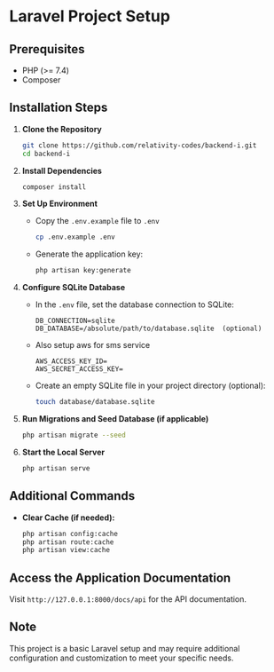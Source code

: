 # Laravel Project Setup

## Prerequisites

- PHP (>= 7.4)
- Composer

## Installation Steps

1. **Clone the Repository**

   ```bash
   git clone https://github.com/relativity-codes/backend-i.git 
   cd backend-i
   ```

2. **Install Dependencies**

   ```bash
   composer install
   ```

3. **Set Up Environment**
   - Copy the `.env.example` file to `.env`

        ```bash
        cp .env.example .env
        ```

   - Generate the application key:

        ```bash
        php artisan key:generate
        ```

4. **Configure SQLite Database**
   - In the `.env` file, set the database connection to SQLite:

        ```plaintext
        DB_CONNECTION=sqlite
        DB_DATABASE=/absolute/path/to/database.sqlite  (optional)
        ```

   - Also setup aws for sms service

        ```plaintext
        AWS_ACCESS_KEY_ID=
        AWS_SECRET_ACCESS_KEY=
        ```

    - Create an empty SQLite file in your project directory (optional):

        ```bash
        touch database/database.sqlite
        ```

5. **Run Migrations and Seed Database (if applicable)**

   ```bash
   php artisan migrate --seed
   ```

6. **Start the Local Server**

   ```bash
   php artisan serve
   ```

## Additional Commands

- **Clear Cache (if needed):**

  ```bash
  php artisan config:cache
  php artisan route:cache
  php artisan view:cache
  ```

## Access the Application Documentation

Visit `http://127.0.0.1:8000/docs/api` for the API documentation.

## Note

This project is a basic Laravel setup and may require additional configuration and customization to meet your specific needs.
